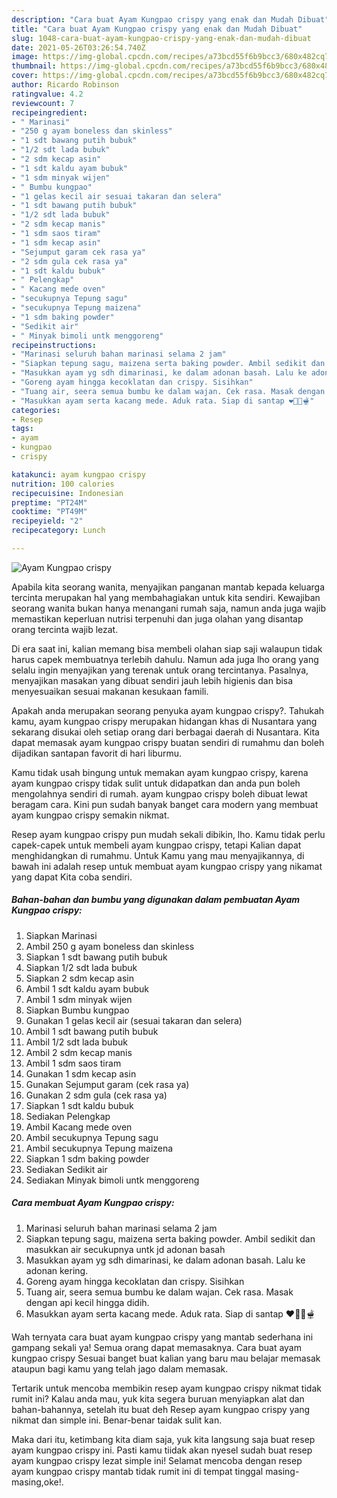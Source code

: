 ```yaml
---
description: "Cara buat Ayam Kungpao crispy yang enak dan Mudah Dibuat"
title: "Cara buat Ayam Kungpao crispy yang enak dan Mudah Dibuat"
slug: 1048-cara-buat-ayam-kungpao-crispy-yang-enak-dan-mudah-dibuat
date: 2021-05-26T03:26:54.740Z
image: https://img-global.cpcdn.com/recipes/a73bcd55f6b9bcc3/680x482cq70/ayam-kungpao-crispy-foto-resep-utama.jpg
thumbnail: https://img-global.cpcdn.com/recipes/a73bcd55f6b9bcc3/680x482cq70/ayam-kungpao-crispy-foto-resep-utama.jpg
cover: https://img-global.cpcdn.com/recipes/a73bcd55f6b9bcc3/680x482cq70/ayam-kungpao-crispy-foto-resep-utama.jpg
author: Ricardo Robinson
ratingvalue: 4.2
reviewcount: 7
recipeingredient:
- " Marinasi"
- "250 g ayam boneless dan skinless"
- "1 sdt bawang putih bubuk"
- "1/2 sdt lada bubuk"
- "2 sdm kecap asin"
- "1 sdt kaldu ayam bubuk"
- "1 sdm minyak wijen"
- " Bumbu kungpao"
- "1 gelas kecil air sesuai takaran dan selera"
- "1 sdt bawang putih bubuk"
- "1/2 sdt lada bubuk"
- "2 sdm kecap manis"
- "1 sdm saos tiram"
- "1 sdm kecap asin"
- "Sejumput garam cek rasa ya"
- "2 sdm gula cek rasa ya"
- "1 sdt kaldu bubuk"
- " Pelengkap"
- " Kacang mede oven"
- "secukupnya Tepung sagu"
- "secukupnya Tepung maizena"
- "1 sdm baking powder"
- "Sedikit air"
- " Minyak bimoli untk menggoreng"
recipeinstructions:
- "Marinasi seluruh bahan marinasi selama 2 jam"
- "Siapkan tepung sagu, maizena serta baking powder. Ambil sedikit dan masukkan air secukupnya untk jd adonan basah"
- "Masukkan ayam yg sdh dimarinasi, ke dalam adonan basah. Lalu ke adonan kering."
- "Goreng ayam hingga kecoklatan dan crispy. Sisihkan"
- "Tuang air, seera semua bumbu ke dalam wajan. Cek rasa. Masak dengan api kecil hingga didih."
- "Masukkan ayam serta kacang mede. Aduk rata. Siap di santap ❤🍗🍲🫕"
categories:
- Resep
tags:
- ayam
- kungpao
- crispy

katakunci: ayam kungpao crispy 
nutrition: 100 calories
recipecuisine: Indonesian
preptime: "PT24M"
cooktime: "PT49M"
recipeyield: "2"
recipecategory: Lunch

---
```



![Ayam Kungpao crispy](https://img-global.cpcdn.com/recipes/a73bcd55f6b9bcc3/680x482cq70/ayam-kungpao-crispy-foto-resep-utama.jpg)

Apabila kita seorang wanita, menyajikan panganan mantab kepada keluarga tercinta merupakan hal yang membahagiakan untuk kita sendiri. Kewajiban seorang  wanita bukan hanya menangani rumah saja, namun anda juga wajib memastikan keperluan nutrisi terpenuhi dan juga olahan yang disantap orang tercinta wajib lezat.

Di era  saat ini, kalian memang bisa membeli olahan siap saji walaupun tidak harus capek membuatnya terlebih dahulu. Namun ada juga lho orang yang selalu ingin menyajikan yang terenak untuk orang tercintanya. Pasalnya, menyajikan masakan yang dibuat sendiri jauh lebih higienis dan bisa menyesuaikan sesuai makanan kesukaan famili. 



Apakah anda merupakan seorang penyuka ayam kungpao crispy?. Tahukah kamu, ayam kungpao crispy merupakan hidangan khas di Nusantara yang sekarang disukai oleh setiap orang dari berbagai daerah di Nusantara. Kita dapat memasak ayam kungpao crispy buatan sendiri di rumahmu dan boleh dijadikan santapan favorit di hari liburmu.

Kamu tidak usah bingung untuk memakan ayam kungpao crispy, karena ayam kungpao crispy tidak sulit untuk didapatkan dan anda pun boleh mengolahnya sendiri di rumah. ayam kungpao crispy boleh dibuat lewat beragam cara. Kini pun sudah banyak banget cara modern yang membuat ayam kungpao crispy semakin nikmat.

Resep ayam kungpao crispy pun mudah sekali dibikin, lho. Kamu tidak perlu capek-capek untuk membeli ayam kungpao crispy, tetapi Kalian dapat menghidangkan di rumahmu. Untuk Kamu yang mau menyajikannya, di bawah ini adalah resep untuk membuat ayam kungpao crispy yang nikamat yang dapat Kita coba sendiri.

<!--inarticleads1-->

##### Bahan-bahan dan bumbu yang digunakan dalam pembuatan Ayam Kungpao crispy:

1. Siapkan  Marinasi
1. Ambil 250 g ayam boneless dan skinless
1. Siapkan 1 sdt bawang putih bubuk
1. Siapkan 1/2 sdt lada bubuk
1. Siapkan 2 sdm kecap asin
1. Ambil 1 sdt kaldu ayam bubuk
1. Ambil 1 sdm minyak wijen
1. Siapkan  Bumbu kungpao
1. Gunakan 1 gelas kecil air (sesuai takaran dan selera)
1. Ambil 1 sdt bawang putih bubuk
1. Ambil 1/2 sdt lada bubuk
1. Ambil 2 sdm kecap manis
1. Ambil 1 sdm saos tiram
1. Gunakan 1 sdm kecap asin
1. Gunakan Sejumput garam (cek rasa ya)
1. Gunakan 2 sdm gula (cek rasa ya)
1. Siapkan 1 sdt kaldu bubuk
1. Sediakan  Pelengkap
1. Ambil  Kacang mede oven
1. Ambil secukupnya Tepung sagu
1. Ambil secukupnya Tepung maizena
1. Siapkan 1 sdm baking powder
1. Sediakan Sedikit air
1. Sediakan  Minyak bimoli untk menggoreng




<!--inarticleads2-->

##### Cara membuat Ayam Kungpao crispy:

1. Marinasi seluruh bahan marinasi selama 2 jam
1. Siapkan tepung sagu, maizena serta baking powder. Ambil sedikit dan masukkan air secukupnya untk jd adonan basah
1. Masukkan ayam yg sdh dimarinasi, ke dalam adonan basah. Lalu ke adonan kering.
1. Goreng ayam hingga kecoklatan dan crispy. Sisihkan
1. Tuang air, seera semua bumbu ke dalam wajan. Cek rasa. Masak dengan api kecil hingga didih.
1. Masukkan ayam serta kacang mede. Aduk rata. Siap di santap ❤🍗🍲🫕




Wah ternyata cara buat ayam kungpao crispy yang mantab sederhana ini gampang sekali ya! Semua orang dapat memasaknya. Cara buat ayam kungpao crispy Sesuai banget buat kalian yang baru mau belajar memasak ataupun bagi kamu yang telah jago dalam memasak.

Tertarik untuk mencoba membikin resep ayam kungpao crispy nikmat tidak rumit ini? Kalau anda mau, yuk kita segera buruan menyiapkan alat dan bahan-bahannya, setelah itu buat deh Resep ayam kungpao crispy yang nikmat dan simple ini. Benar-benar taidak sulit kan. 

Maka dari itu, ketimbang kita diam saja, yuk kita langsung saja buat resep ayam kungpao crispy ini. Pasti kamu tiidak akan nyesel sudah buat resep ayam kungpao crispy lezat simple ini! Selamat mencoba dengan resep ayam kungpao crispy mantab tidak rumit ini di tempat tinggal masing-masing,oke!.

